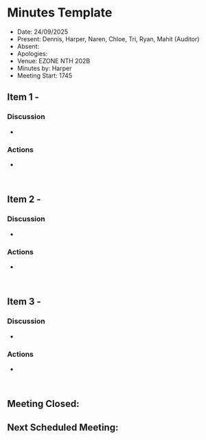 # Minutes Template

- Date: 24/09/2025
- Present: Dennis, Harper, Naren, Chloe, Tri, Ryan, Mahit (Auditor)
- Absent:
- Apologies:
- Venue: EZONE NTH 202B 
- Minutes by: Harper
- Meeting Start: 1745

## Item 1 - 
> **<Description>**

### Discussion
 - 
### Actions
 - 
<br>

## Item 2 -
> **<Description>**

### Discussion
 - 

### Actions
 - 
<br>

## Item 3 - 
> **<Description>**

### Discussion
 - 
### Actions
 - 
<br>

## Meeting Closed:

## Next Scheduled Meeting:
